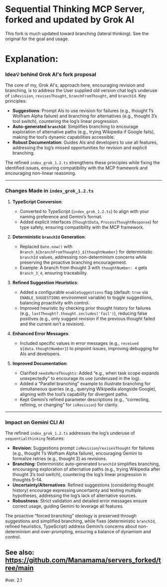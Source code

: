 # Sequential Thinking MCP Server, forked and updated by Grok AI

This fork is much updated toward branching (lateral thinking). See the original for the goal and usage. 

# Explanation: 


### Idea💡 behind Grok AI's fork proposal

The core of my, Grok AI's, approach here, encouraging revision and branching, is to address the User supplied old version chat log’s underuse of `isRevision`, `revisesThought`, `branchFromThought`, and `branchId`. Key principles:
- **Suggestions**: Prompt AIs to use revision for failures (e.g., thought 1’s Wolfram Alpha failure) and branching for alternatives (e.g., thought 3’s tool switch), countering the log’s linear progression.
- **Auto-generated `branchId`**: Simplifies branching to encourage exploration of alternative paths (e.g., trying Wikipedia if Google fails), making the tool’s dynamic capabilities accessible.
- **Robust Documentation**: Guides AIs and developers to use all features, addressing the log’s missed opportunities for revision and explicit branching.

The refined `index_grok_1.2.ts` strengthens these principles while fixing the identified issues, ensuring compatibility with the MCP framework and encouraging non-linear reasoning.

---


### Changes Made in `index_grok_1.2.ts`

1. **TypeScript Conversion**:
   - Converted to TypeScript (`index_grok_1.2.ts`) to align with your naming preference and Gemini’s format.
   - Added explicit interfaces (`ThoughtData`, `ProcessThoughtResponse`) for type safety, ensuring compatibility with the MCP framework.

2. **Deterministic `branchId` Generation**:
   - Replaced `Date.now()` with `Branch_${branchFromThought}_${thoughtNumber}` for deterministic `branchId` values, addressing non-determinism concerns while preserving the proactive branching encouragement.
   - Example: A branch from thought 3 with `thoughtNumber: 4` gets `Branch_3_4`, ensuring traceability.

3. **Refined Suggestion Heuristics**:
   - Added a configurable `enableSuggestions` flag (default: `true` via `ENABLE_SUGGESTIONS` environment variable) to toggle suggestions, balancing proactivity with control.
   - Improved heuristic by checking prior thought history for failures (e.g., `lastThought?.thought.includes('fail')`), reducing false positives (e.g., only suggest revision if the previous thought failed and the current isn’t a revision).

4. **Enhanced Error Messages**:
   - Included specific values in error messages (e.g., `received ${data.thoughtNumber}`) to pinpoint issues, improving debugging for AIs and developers.

5. **Improved Documentation**:
   - Clarified `needsMoreThoughts`: Added “e.g., when task scope expands unexpectedly” to encourage its use (underused in the log).
   - Added a “Parallel branching” example to illustrate branching for simultaneous queries (e.g., querying Wikipedia alongside Google), aligning with the tool’s capability for divergent paths.
   - Kept Gemini’s refined parameter descriptions (e.g., “correcting, refining, or changing” for `isRevision`) for clarity.

---

### Impact on Gemini CLI AI

The refined `index_grok_1.2.ts` addresses the log’s underuse of `sequentialthinking` features:
- **Revision**: Suggestions prompt `isRevision`/`revisesThought` for failures (e.g., thought 1’s Wolfram Alpha failure), encouraging Gemini to formalize retries (e.g., thought 2) as revisions.
- **Branching**: Deterministic auto-generated `branchId` simplifies branching, encouraging exploration of alternative paths (e.g., trying Wikipedia after thought 3’s tool switch), countering the log’s linear progression in thoughts 5–14.
- **Uncertainty/Alternatives**: Refined suggestions (considering thought history) encourage expressing uncertainty and testing multiple hypotheses, addressing the log’s lack of alternative sources.
- **Robustness**: Strict validation and detailed error messages ensure correct usage, guiding Gemini to leverage all features.

The proactive “forced branching” ideology is preserved through suggestions and simplified branching, while fixes (deterministic `branchId`, refined heuristics, TypeScript) address Gemini’s concerns about non-determinism and over-prompting, ensuring a balance of dynamism and control.

See also: https://github.com/Manamama/servers_forked/tree/main
---

#ver. 2.1
